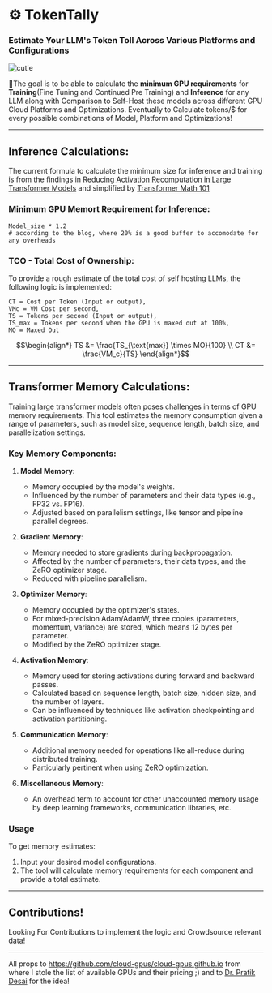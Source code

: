 # ⚙️ TokenTally
### Estimate Your LLM's Token Toll Across Various Platforms and Configurations

![cutie](https://github.com/adarshxs/TokenTally/assets/114558126/0f584e00-5bf8-4763-a885-8ca5a7e87ee9)

🎯The goal is to be able to calculate the **minimum GPU requirements** for **Training**(Fine Tuning and Continued Pre Training) and **Inference** for any LLM along with Comparison to Self-Host these models across different GPU Cloud Platforms and Optimizations. Eventually to Calculate tokens/$ for every possible combinations of Model, Platform and Optimizations!

---
## Inference Calculations:
The current formula to calculate the minimum size for inference and training is from the findings in [Reducing Activation Recomputation in Large Transformer Models](https://arxiv.org/abs/2205.05198) and simplified by [Transformer Math 101](https://blog.eleuther.ai/transformer-math/)

### Minimum GPU Memort Requirement for Inference:
```
Model_size * 1.2 
# according to the blog, where 20% is a good buffer to accomodate for any overheads
```
### TCO - Total Cost of Ownership:
To provide a rough estimate of the total cost of self hosting LLMs, the following logic is implemented:
```shell
CT = Cost per Token (Input or output), 
VMc = VM Cost per second, 
TS = Tokens per second (Input or output), 
TS_max = Tokens per second when the GPU is maxed out at 100%,
MO = Maxed Out
```
```math
\begin{align*}
TS &= \frac{TS_{\text{max}} \times MO}{100} \\
CT &= \frac{VM_c}{TS}
\end{align*}
```

---

## Transformer Memory Calculations:
Training large transformer models often poses challenges in terms of GPU memory requirements. This tool estimates the memory consumption given a range of parameters, such as model size, sequence length, batch size, and parallelization settings.
### Key Memory Components:

1. **Model Memory**: 
   - Memory occupied by the model's weights.
   - Influenced by the number of parameters and their data types (e.g., FP32 vs. FP16).
   - Adjusted based on parallelism settings, like tensor and pipeline parallel degrees.

2. **Gradient Memory**: 
   - Memory needed to store gradients during backpropagation.
   - Affected by the number of parameters, their data types, and the ZeRO optimizer stage.
   - Reduced with pipeline parallelism.

3. **Optimizer Memory**: 
   - Memory occupied by the optimizer's states.
   - For mixed-precision Adam/AdamW, three copies (parameters, momentum, variance) are stored, which means 12 bytes per parameter.
   - Modified by the ZeRO optimizer stage.

4. **Activation Memory**: 
   - Memory used for storing activations during forward and backward passes.
   - Calculated based on sequence length, batch size, hidden size, and the number of layers.
   - Can be influenced by techniques like activation checkpointing and activation partitioning.

5. **Communication Memory**: 
   - Additional memory needed for operations like all-reduce during distributed training.
   - Particularly pertinent when using ZeRO optimization.

6. **Miscellaneous Memory**: 
   - An overhead term to account for other unaccounted memory usage by deep learning frameworks, communication libraries, etc.

### Usage

To get memory estimates:

1. Input your desired model configurations.
2. The tool will calculate memory requirements for each component and provide a total estimate.



---
## Contributions!
Looking For Contributions to implement the logic and Crowdsource relevant data!

---


All props to https://github.com/cloud-gpus/cloud-gpus.github.io from where I stole the list of available GPUs and their pricing ;) and to [Dr. Pratik Desai](https://x.com/chheplo?s=20) for the idea!
